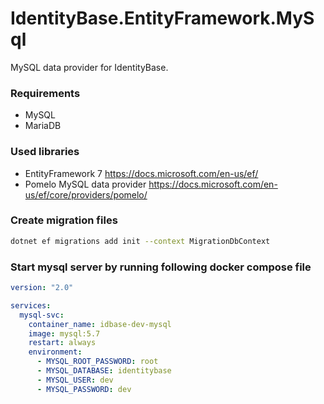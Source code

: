 # IdentityBase.EntityFramework.MySql

MySQL data provider for IdentityBase.

### Requirements 

- MySQL
- MariaDB

### Used libraries

- EntityFramework 7 https://docs.microsoft.com/en-us/ef/
- Pomelo MySQL data provider https://docs.microsoft.com/en-us/ef/core/providers/pomelo/

### Create migration files

```sh
dotnet ef migrations add init --context MigrationDbContext
```

### Start mysql server by running following docker compose file 

```yaml
version: "2.0"

services:
  mysql-svc:
    container_name: idbase-dev-mysql
    image: mysql:5.7
    restart: always
    environment:
      - MYSQL_ROOT_PASSWORD: root
      - MYSQL_DATABASE: identitybase
      - MYSQL_USER: dev
      - MYSQL_PASSWORD: dev
```
